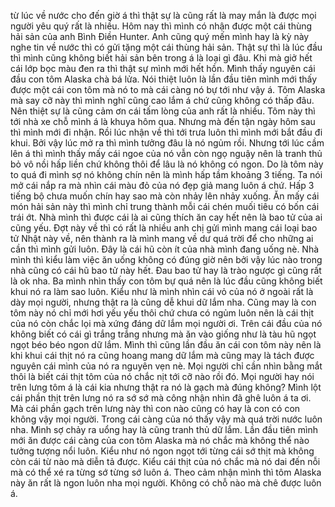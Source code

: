 từ lúc về nước cho đến giờ á thì thật sự là cũng rất là may mắn là được mọi người yêu quý rất là nhiều. Hôm nay thì mình có nhận được một cái thùng hải sản của anh Bình Điền Hunter. Anh cũng quý mến mình hay là kỳ này nghe tin về nước thì có gửi tặng một cái thùng hải sản. Thật sự thì là lúc đầu thì mình cũng không biết hải sản bên trong á là loại gì đâu. Khi mà giở hết cái lớp bọc màu đen ra thì thật sự mình mới hết hồn. Mình thấy nguyên cái đầu con tôm Alaska chà bá lửa. Nói thiệt luôn là lần đầu tiên mình mới thấy được một cái con tôm mà nó to mà cái càng nó bự tới như vậy á. Tôm Alaska mà say cỡ này thì mình nghĩ cũng cao lắm á chứ cũng không có thấp đâu. Nên thiệt sự là cũng cảm ơn cái tấm lòng của anh rất là nhiều. Tôm này thì tới nhà xe chỗ mình á là khuya hôm qua. Nhưng mà đến tận ngày hôm sau thì mình mới đi nhận. Rồi lúc nhận về thì tới trưa luôn thì mình mới bắt đầu đi khui. Bởi vậy lúc mở ra thì mình tưởng đâu là nó ngủm rồi. Nhưng tới lúc cầm lên á thì mình thấy mấy cái ngoe của nó vẫn còn ngọ nguậy nên là tranh thủ bỏ vô nồi hấp liền chứ không thôi để lâu là nó không có ngon. Do là tôm này to quá đi mình sợ nó không chín nên là mình hấp tầm khoảng 3 tiếng. Ta nói mở cái nắp ra mà nhìn cái màu đỏ của nó đẹp giả mang luôn á chứ. Hấp 3 tiếng bộ chưa muốn chín hay sao mà còn nhảy lên nhảy xuống. Ăn mấy cái món hải sản này thì mình chỉ trung thành mỗi cái chén muối tiêu có bốn cái trái ớt. Nhà mình thì được cái là ai cũng thích ăn cay hết nên là bao tử của ai cũng yếu. Đợt này về thì có rất là nhiều anh chị gửi mình mang cái loại bao tử Nhật này về, nên thành ra là mình mang về dư quá trời để cho những ai cần thì mình gửi luôn. Đây là cái hũ còn ít của nhà mình đang uống nè. Nhà mình thì kiểu làm việc ăn uống không có đúng giờ nên bởi vậy lúc nào trong nhà cũng có cái hũ bao tử này hết. Đau bao tử hay là trào ngược gì cũng rất là ok nha. Ba mình nhìn thấy con tôm bự quá nên là lúc đầu cũng không biết khui nó ra làm sao luôn. Kiểu như là mình nhìn cái vỏ của nó ở ngoài rất là dày mọi người, nhưng thật ra là cũng dễ khui dữ lắm nha. Cũng may là con tôm này nó chỉ mới hơi yếu yếu thôi chứ chưa có ngủm luôn nên là cái thịt của nó còn chắc lọi mà xứng đáng dữ lắm mọi người ơi. Trên cái đầu của nó không biết có cái gì trắng trắng nhưng mà ăn vào giống như là tàu hũ ngọt ngọt béo béo ngon dữ lắm. Mình thì cũng lần đầu ăn cái con tôm này nên là khi khui cái thịt nó ra cũng hoang mang dữ lắm mà cũng may là tách được nguyên cái mình của nó ra nguyên vẹn nè. Mọi người chỉ cần nhìn bằng mắt thôi là biết cái thịt tôm của nó chắc nịt tới cỡ nào rồi đó. Mọi người hay nói trên lưng tôm á là cái kia nhưng thật ra nó là gạch mà đúng không? Mình lột cái phần thịt trên lưng nó ra sớ sớ mà công nhận nhìn đã ghê luôn á ta ơi. Mà cái phần gạch trên lưng này thì con nào cũng có hay là con có con không vậy mọi người. Trong cái càng của nó thấy vậy mà quá trời nước luôn nha. Mình sợ chảy ra uổng hay là cũng tranh thủ dữ lắm. Lần đầu tiên mình mới ăn được cái càng của con tôm Alaska mà nó chắc mà không thể nào tưởng tượng nổi luôn. Kiểu như nó ngon ngọt tới từng cái sớ thịt mà không còn cái từ nào mà diễn tả được. Kiểu cái thịt của nó chắc mà nó dai đến nỗi mà có thể xé ra từng sớ từng sớ luôn á. Theo cảm nhận mình thì tôm Alaska này ăn rất là ngon luôn nha mọi người. Không có chỗ nào mà chê được luôn á.